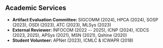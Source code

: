 ## Academic Services

- <strong>Artifact Evaluation Committee: </strong>SIGCOMM (2024), HPCA (2024), SOSP (2023), OSDI (2023), ATC (2023), MLSys (2023)
- <strong>External Reviewer: </strong>INFOCOM (2022 -- 2025), ICNP (2024), ICDCS (2023, 2025), APSys (2021), MSN (2021), Qshine (2020)
- <strong>Student Volunteer: </strong>APNet (2023), ICMLC & ICWAPR (2018)

<!-- <ul style="margin:0 0 5px;">
  <li><autocolor></autocolor></li>
  <li><autocolor><strong>External Reviewer: </strong>INFOCOM (2022, 2023, 2024), ICNP (2024), ICDCS (2023), APSys (2021), MSN (2021), Qshine (2020)</autocolor></li>
  <li><autocolor><strong>Student Volunteer: </strong>APNet (2023), ICMLC & ICWAPR (2018)</autocolor></li>
</ul> -->

<!-- <h4 style="margin:0 10px 0;">Conference Reviewers</h4>

<ul style="margin:0 0 5px;">
  <li><a href="http://cvpr2023.thecvf.com/"><autocolor>IEEE/CVF Conference on Computer Vision and Pattern Recognition (CVPR) 2021-2023</autocolor></a></li>
  <li><a href="http://iccv2021.thecvf.com/"><autocolor>IEEE/CVF International Conference on Computer Vision (ICCV) 2021</autocolor></a></li>
  <li><a href="https://eccv2022.ecva.net/"><autocolor>European Conference on Computer Vision (ECCV) 2022</autocolor></a></li>
</ul>

<h4 style="margin:0 10px 0;">Artifact Evaluation Committee</h4>

<ul style="margin:0 0 20px;">
  <li><autocolor>HPCA (2024), </autocolor></li>
</ul>

<h4 style="margin:0 10px 0;">External Conference Reviewer</h4>

<ul style="margin:0 0 20px;">
  <li><a href="https://conferences.sigcomm.org/events/apnet2023/"><autocolor>Asia-Pacific Workshop on Networking (APNet), 2023</autocolor></a></li>
  <li><a href="https://www.icmlc.com"><autocolor>International Conference on Machine Learning and Cybernetics (ICMLC) and International Conference on Wavelet Analysis and Pattern Recognition (ICWAPR), 2018</autocolor></a></li>
</ul>

<h4 style="margin:0 10px 0;">Student Volunteer</h4>

<ul style="margin:0 0 20px;">
  <li><a href="https://conferences.sigcomm.org/events/apnet2023/"><autocolor>Asia-Pacific Workshop on Networking (APNet), 2023</autocolor></a></li>
  <li><a href="https://www.icmlc.com"><autocolor>International Conference on Machine Learning and Cybernetics (ICMLC) and International Conference on Wavelet Analysis and Pattern Recognition (ICWAPR), 2018</autocolor></a></li>
</ul>

<h4 style="margin:0 10px 0;">Journal Reviewers</h4>

<ul style="margin:0 0 20px;">
  <li><a href="https://www.computer.org/csdl/journal/tp"><autocolor>IEEE Transactions on Pattern Analysis and Machine Intelligence (TPAMI)</autocolor></a></li>
  <li><a href="https://www.springer.com/journal/11263"><autocolor>International Journal of Computer Vision (IJCV)</autocolor></a></li>
</ul> -->